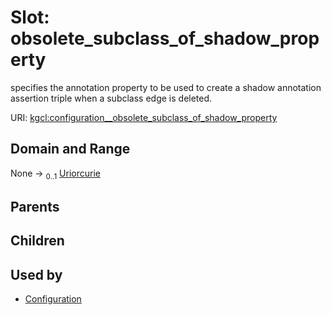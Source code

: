 
# Slot: obsolete_subclass_of_shadow_property


specifies the annotation property to be used to create a shadow annotation assertion triple when a subclass edge is deleted.

URI: [kgcl:configuration__obsolete_subclass_of_shadow_property](http://w3id.org/kgcl/configuration__obsolete_subclass_of_shadow_property)


## Domain and Range

None &#8594;  <sub>0..1</sub> [Uriorcurie](types/Uriorcurie.md)

## Parents


## Children


## Used by

 * [Configuration](Configuration.md)
